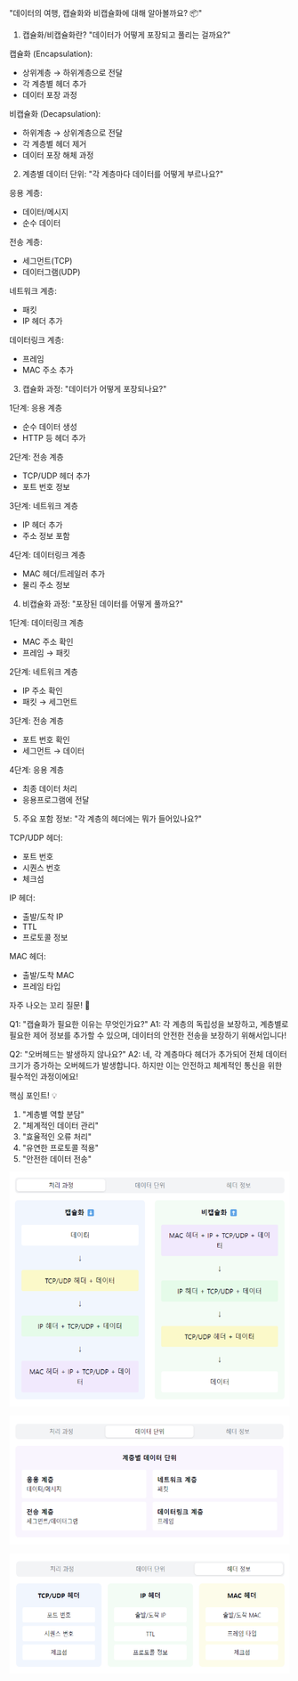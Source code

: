 "데이터의 여행, 캡슐화와 비캡슐화에 대해 알아볼까요? 📦"

1. 캡슐화/비캡슐화란?
   "데이터가 어떻게 포장되고 풀리는 걸까요?"

캡슐화 (Encapsulation):
- 상위계층 → 하위계층으로 전달
- 각 계층별 헤더 추가
- 데이터 포장 과정

비캡슐화 (Decapsulation):
- 하위계층 → 상위계층으로 전달
- 각 계층별 헤더 제거
- 데이터 포장 해체 과정

2. 계층별 데이터 단위:
   "각 계층마다 데이터를 어떻게 부르나요?"

응용 계층:
- 데이터/메시지
- 순수 데이터

전송 계층:
- 세그먼트(TCP)
- 데이터그램(UDP)

네트워크 계층:
- 패킷
- IP 헤더 추가

데이터링크 계층:
- 프레임
- MAC 주소 추가

3. 캡슐화 과정:
   "데이터가 어떻게 포장되나요?"

1단계: 응용 계층
- 순수 데이터 생성
- HTTP 등 헤더 추가

2단계: 전송 계층
- TCP/UDP 헤더 추가
- 포트 번호 정보

3단계: 네트워크 계층
- IP 헤더 추가
- 주소 정보 포함

4단계: 데이터링크 계층
- MAC 헤더/트레일러 추가
- 물리 주소 정보

4. 비캡슐화 과정:
   "포장된 데이터를 어떻게 풀까요?"

1단계: 데이터링크 계층
- MAC 주소 확인
- 프레임 → 패킷

2단계: 네트워크 계층
- IP 주소 확인
- 패킷 → 세그먼트

3단계: 전송 계층
- 포트 번호 확인
- 세그먼트 → 데이터

4단계: 응용 계층
- 최종 데이터 처리
- 응용프로그램에 전달

5. 주요 포함 정보:
   "각 계층의 헤더에는 뭐가 들어있나요?"

TCP/UDP 헤더:
- 포트 번호
- 시퀀스 번호
- 체크섬

IP 헤더:
- 출발/도착 IP
- TTL
- 프로토콜 정보

MAC 헤더:
- 출발/도착 MAC
- 프레임 타입

자주 나오는 꼬리 질문! 🤔

Q1: "캡슐화가 필요한 이유는 무엇인가요?"
A1: 각 계층의 독립성을 보장하고, 계층별로 필요한
제어 정보를 추가할 수 있으며, 데이터의 안전한
전송을 보장하기 위해서입니다!

Q2: "오버헤드는 발생하지 않나요?"
A2: 네, 각 계층마다 헤더가 추가되어 전체 데이터 크기가
증가하는 오버헤드가 발생합니다. 하지만 이는 안전하고
체계적인 통신을 위한 필수적인 과정이에요!

핵심 포인트! 💡
1. "계층별 역할 분담"
2. "체계적인 데이터 관리"
3. "효율적인 오류 처리"
4. "유연한 프로토콜 적용"
5. "안전한 데이터 전송"


![img.png](캡슐_비캡슐1.png)


![img_1.png](캡슐_비캡슐2.png)


![img_2.png](캡슐_비캡슐3.png)